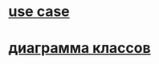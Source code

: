 # [use case](https://disk.yandex.ru/i/hVIe1G1mdbEQ5g)
# [диаграмма классов](https://disk.yandex.ru/i/Ty-WPcm_fKeT2w)
